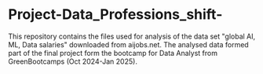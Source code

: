 # Project-Data_Professions_shift-
This repository contains the files used for analysis of the data set "global AI, ML, Data salaries" downloaded from aijobs.net. The analysed data formed part of the final project form the bootcamp for Data Analyst from GreenBootcamps (Oct 2024-Jan 2025).
